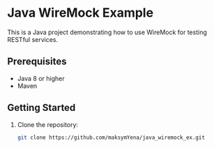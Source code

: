 # Java WireMock Example

This is a Java project demonstrating how to use WireMock for testing RESTful services.

## Prerequisites

- Java 8 or higher
- Maven

## Getting Started

1. Clone the repository:

   ```bash
   git clone https://github.com/maksymYena/java_wiremock_ex.git

